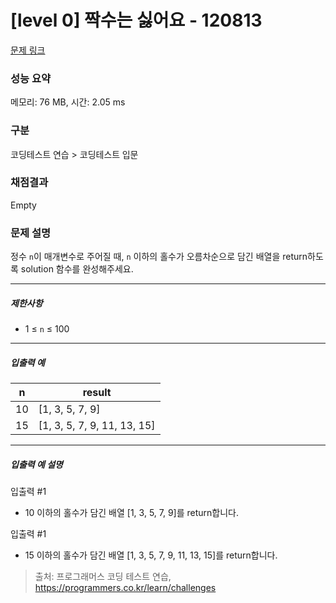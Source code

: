 # [level 0] 짝수는 싫어요 - 120813 

[문제 링크](https://school.programmers.co.kr/learn/courses/30/lessons/120813) 

### 성능 요약

메모리: 76 MB, 시간: 2.05 ms

### 구분

코딩테스트 연습 > 코딩테스트 입문

### 채점결과

Empty

### 문제 설명

<p>정수 <code>n</code>이 매개변수로 주어질 때, <code>n</code> 이하의 홀수가 오름차순으로 담긴 배열을 return하도록 solution 함수를 완성해주세요.</p>

<hr>

<h5>제한사항</h5>

<ul>
<li>1 ≤ <code>n</code> ≤ 100</li>
</ul>

<hr>

<h5>입출력 예</h5>
<table class="table">
        <thead><tr>
<th>n</th>
<th>result</th>
</tr>
</thead>
        <tbody><tr>
<td>10</td>
<td>[1, 3, 5, 7, 9]</td>
</tr>
<tr>
<td>15</td>
<td>[1, 3, 5, 7, 9, 11, 13, 15]</td>
</tr>
</tbody>
      </table>
<hr>

<h5>입출력 예 설명</h5>

<p>입출력 #1</p>

<ul>
<li>10 이하의 홀수가 담긴 배열 [1, 3, 5, 7, 9]를 return합니다.</li>
</ul>

<p>입출력 #1</p>

<ul>
<li>15 이하의 홀수가 담긴 배열 [1, 3, 5, 7, 9, 11, 13, 15]를 return합니다.</li>
</ul>


> 출처: 프로그래머스 코딩 테스트 연습, https://programmers.co.kr/learn/challenges